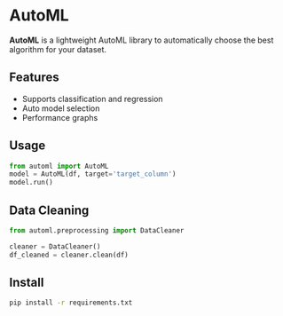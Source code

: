 # AutoML

**AutoML** is a lightweight AutoML library to automatically choose the best algorithm for your dataset.

## Features

- Supports classification and regression
- Auto model selection
- Performance graphs

## Usage

```python
from automl import AutoML
model = AutoML(df, target='target_column')
model.run()
```

## Data Cleaning

```python
from automl.preprocessing import DataCleaner

cleaner = DataCleaner()
df_cleaned = cleaner.clean(df)
```

## Install

```bash
pip install -r requirements.txt
```
